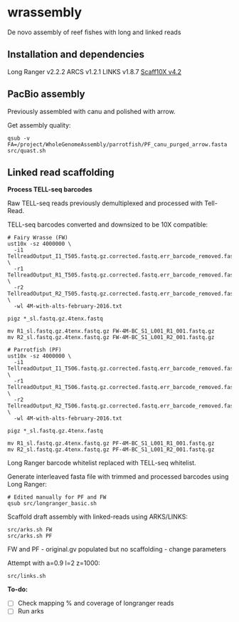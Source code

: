 # wrassembly
De novo assembly of reef fishes with long and linked reads

## Installation and dependencies

Long Ranger v2.2.2
ARCS v1.2.1
LINKS v1.8.7
[Scaff10X v4.2](https://github.com/fredjaya/Scaff10X/commit/7e8e77e6ebe4be5bb4c4e22a58010ba48d7d2a39)

## PacBio assembly

Previously assembled with canu and polished with arrow.

Get assembly quality:
```
qsub -v FA=/project/WholeGenomeAssembly/parrotfish/PF_canu_purged_arrow.fasta src/quast.sh
```

## Linked read scaffolding  

**Process TELL-seq barcodes**

Raw TELL-seq reads previously demultiplexed and processed with Tell-Read.

TELL-seq barcodes converted and downsized to be 10X compatible:
```
# Fairy Wrasse (FW)
ust10x -sz 4000000 \
  -i1 TellreadOutput_I1_T505.fastq.gz.corrected.fastq.err_barcode_removed.fastq.gz \
  -r1 TellreadOutput_R1_T505.fastq.gz.corrected.fastq.err_barcode_removed.fastq.gz \
  -r2 TellreadOutput_R2_T505.fastq.gz.corrected.fastq.err_barcode_removed.fastq.gz \
  -wl 4M-with-alts-february-2016.txt

pigz *_sl.fastq.gz.4tenx.fastq

mv R1_sl.fastq.gz.4tenx.fastq.gz FW-4M-BC_S1_L001_R1_001.fastq.gz
mv R2_sl.fastq.gz.4tenx.fastq.gz FW-4M-BC_S1_L001_R2_001.fastq.gz
```

```
# Parrotfish (PF)
ust10x -sz 4000000 \
  -i1 TellreadOutput_I1_T506.fastq.gz.corrected.fastq.err_barcode_removed.fastq.gz \
  -r1 TellreadOutput_R1_T506.fastq.gz.corrected.fastq.err_barcode_removed.fastq.gz \
  -r2 TellreadOutput_R2_T506.fastq.gz.corrected.fastq.err_barcode_removed.fastq.gz \
  -wl 4M-with-alts-february-2016.txt

pigz *_sl.fastq.gz.4tenx.fastq

mv R1_sl.fastq.gz.4tenx.fastq.gz PF-4M-BC_S1_L001_R1_001.fastq.gz
mv R2_sl.fastq.gz.4tenx.fastq.gz PF-4M-BC_S1_L001_R2_001.fastq.gz
```

Long Ranger barcode whitelist replaced with TELL-seq whitelist.

Generate interleaved fasta file with trimmed and processed barcodes using Long Ranger:
```
# Edited manually for PF and FW
qsub src/longranger_basic.sh
```

Scaffold draft assembly with linked-reads using ARKS/LINKS:
```
src/arks.sh FW
src/arks.sh PF
```

FW and PF - original.gv populated but no scaffolding - change parameters

Attempt with a=0.9 l=2 z=1000:
```
src/links.sh
```
**To-do:**
- [ ] Check mapping % and coverage of longranger reads
- [ ] Run arks
